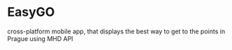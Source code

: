 # EasyGO
cross-platform mobile app, that displays the best way to get to the points in Prague using MHD API

